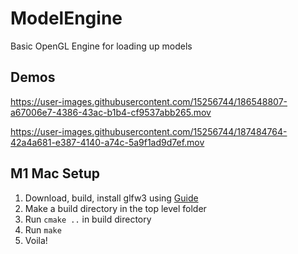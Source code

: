 # ModelEngine

Basic OpenGL Engine for loading up models

## Demos

https://user-images.githubusercontent.com/15256744/186548807-a67006e7-4386-43ac-b1b4-cf9537abb265.mov

https://user-images.githubusercontent.com/15256744/187484764-42a4a681-e387-4140-a74c-5a9f1ad9d7ef.mov

## M1 Mac Setup

1. Download, build, install glfw3 using [Guide](http://carette.xyz/posts/opengl_and_cpp_on_m1_mac/)
2. Make a build directory in the top level folder
3. Run `cmake ..` in build directory
4. Run `make`
5. Voila!
